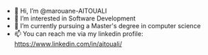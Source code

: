 - 👋 Hi, I’m @marouane-AITOUALI
- 👀 I’m interested in Software Development
- 🌱 I’m currently pursuing a Master's degree in computer science
- 📫 You can reach me via my linkedin profile: https://www.linkedin.com/in/aitouali/

<!---
marouane-AITOUALI/marouane-AITOUALI is a ✨ special ✨ repository because its `README.md` (this file) appears on your GitHub profile.
You can click the Preview link to take a look at your changes.
--->
